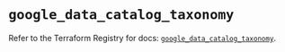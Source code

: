 # `google_data_catalog_taxonomy`

Refer to the Terraform Registry for docs: [`google_data_catalog_taxonomy`](https://registry.terraform.io/providers/hashicorp/google/5.25.0/docs/resources/data_catalog_taxonomy).
